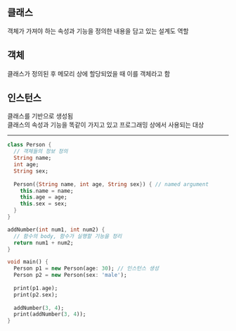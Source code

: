## 클래스
객체가 가져야 하는 속성과 기능을 정의한 내용을 담고 있는 설계도 역할  

## 객체
클래스가 정의된 후 메모리 상에 할당되었을 때 이를 객체라고 함  

## 인스턴스
클래스를 기반으로 생성됨  
클래스의 속성과 기능을 똑같이 가지고 있고 프로그래밍 상에서 사용되는 대상

---

```dart
class Person {
  // 객체들의 정보 정의
  String name;
  int age;
  String sex;
  
  Person({String name, int age, String sex}) { // named argument
    this.name = name;
    this.age = age;
    this.sex = sex;
  }
}

addNumber(int num1, int num2) {
  // 함수의 body, 함수가 실행할 기능을 정리
  return num1 + num2;
}

void main() {
  Person p1 = new Person(age: 30); // 인스턴스 생성
  Person p2 = new Person(sex: 'male');
  
  print(p1.age);
  print(p2.sex);
  
  addNumber(3, 4);
  print(addNumber(3, 4));
}
```
